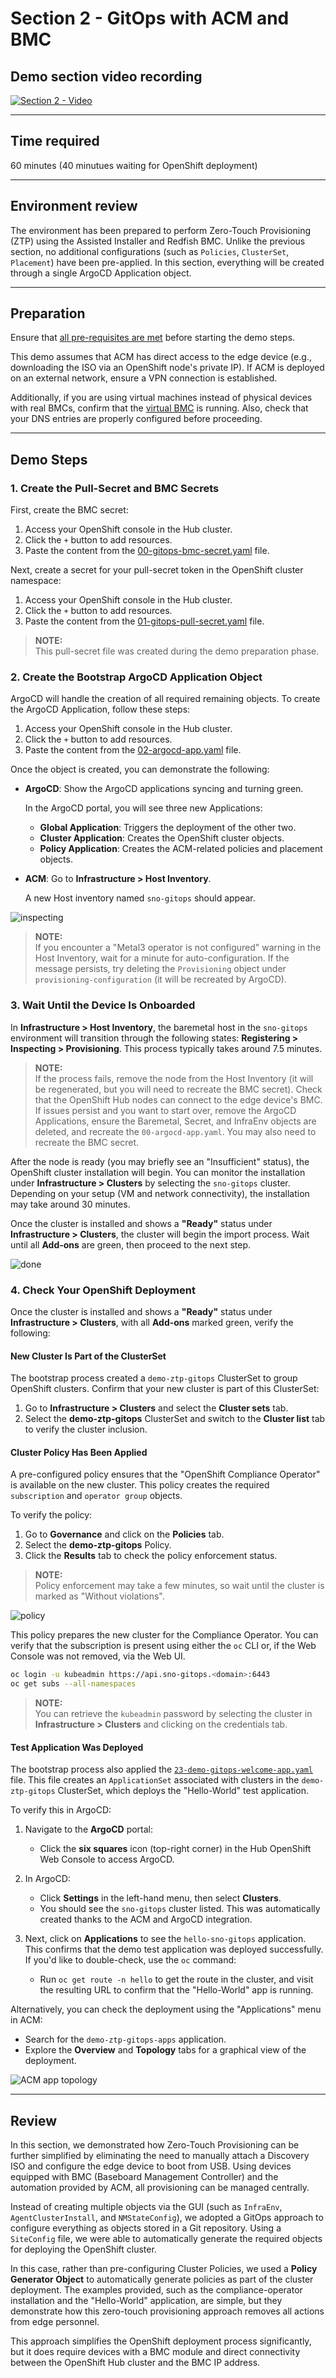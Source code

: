 # Section 2 - GitOps with ACM and BMC

## Demo section video recording

[![Section 2 - Video](https://img.youtube.com/vi/oWKJ8JqJUhw/0.jpg)](https://youtu.be/oWKJ8JqJUhw?si=17v-m6Ot3Cd_0c78)


---

## Time required

60 minutes (40 minutues waiting for OpenShift deployment)


---
## Environment review


The environment has been prepared to perform Zero-Touch Provisioning (ZTP) using the Assisted Installer and Redfish BMC. Unlike the previous section, no additional configurations (such as `Policies`, `ClusterSet`, `Placement`) have been pre-applied. In this section, everything will be created through a single ArgoCD Application object.

---

## Preparation

Ensure that [all pre-requisites are met](00-preparation.md) before starting the demo steps.

This demo assumes that ACM has direct access to the edge device (e.g., downloading the ISO via an OpenShift node's private IP). If ACM is deployed on an external network, ensure a VPN connection is established.

Additionally, if you are using virtual machines instead of physical devices with real BMCs, confirm that the [virtual BMC](../../../tools/virtual-bmc/README.md) is running. Also, check that your DNS entries are properly configured before proceeding.

---

## Demo Steps

### 1. Create the Pull-Secret and BMC Secrets

First, create the BMC secret:

1. Access your OpenShift console in the Hub cluster.
2. Click the `+` button to add resources.
3. Paste the content from the [00-gitops-bmc-secret.yaml](../demo-manifests/01-gitops/00-gitops-bmc-secret.yaml) file.


Next, create a secret for your pull-secret token in the OpenShift cluster namespace:

1. Access your OpenShift console in the Hub cluster.
2. Click the `+` button to add resources.
3. Paste the content from the [01-gitops-pull-secret.yaml](../demo-manifests/01-gitops/01-gitops-pull-secret.yaml) file.

> **NOTE:**  
> This pull-secret file was created during the demo preparation phase.


### 2. Create the Bootstrap ArgoCD Application Object

ArgoCD will handle the creation of all required remaining objects. To create the ArgoCD Application, follow these steps:

1. Access your OpenShift console in the Hub cluster.
2. Click the `+` button to add resources.
3. Paste the content from the [02-argocd-app.yaml](../demo-manifests/01-gitops/02-argocd-app.yaml) file.

Once the object is created, you can demonstrate the following:

- **ArgoCD**: Show the ArgoCD applications syncing and turning green.
  
  In the ArgoCD portal, you will see three new Applications:
  - **Global Application**: Triggers the deployment of the other two.
  - **Cluster Application**: Creates the OpenShift cluster objects.
  - **Policy Application**: Creates the ACM-related policies and placement objects.

- **ACM**: Go to **Infrastructure > Host Inventory**.
  
  A new Host inventory named `sno-gitops` should appear. 

![inspecting](images/gitops-inspecting.png)


> **NOTE:**  
> If you encounter a "Metal3 operator is not configured" warning in the Host Inventory, wait for a minute for auto-configuration. If the message persists, try deleting the `Provisioning` object under `provisioning-configuration` (it will be recreated by ArgoCD).


### 3. Wait Until the Device Is Onboarded

In **Infrastructure > Host Inventory**, the baremetal host in the `sno-gitops` environment will transition through the following states: **Registering > Inspecting > Provisioning**. This process typically takes around 7.5 minutes.

> **NOTE:**  
> If the process fails, remove the node from the Host Inventory (it will be regenerated, but you will need to recreate the BMC secret). Check that the OpenShift Hub nodes can connect to the edge device's BMC. If issues persist and you want to start over, remove the ArgoCD Applications, ensure the Baremetal, Secret, and InfraEnv objects are deleted, and recreate the `00-argocd-app.yaml`. You may also need to recreate the BMC secret.

After the node is ready (you may briefly see an "Insufficient" status), the OpenShift cluster installation will begin. You can monitor the installation under **Infrastructure > Clusters** by selecting the `sno-gitops` cluster. Depending on your setup (VM and network connectivity), the installation may take around 30 minutes.

Once the cluster is installed and shows a **"Ready"** status under **Infrastructure > Clusters**, the cluster will begin the import process. Wait until all **Add-ons** are green, then proceed to the next step.

![done](images/gitops-done.png)


### 4. Check Your OpenShift Deployment

Once the cluster is installed and shows a **"Ready"** status under **Infrastructure > Clusters**, with all **Add-ons** marked green, verify the following:

#### New Cluster Is Part of the ClusterSet

The bootstrap process created a `demo-ztp-gitops` ClusterSet to group OpenShift clusters. Confirm that your new cluster is part of this ClusterSet:

1. Go to **Infrastructure > Clusters** and select the **Cluster sets** tab.
2. Select the **demo-ztp-gitops** ClusterSet and switch to the **Cluster list** tab to verify the cluster inclusion.

#### Cluster Policy Has Been Applied

A pre-configured policy ensures that the "OpenShift Compliance Operator" is available on the new cluster. This policy creates the required `subscription` and `operator group` objects.

To verify the policy:

1. Go to **Governance** and click on the **Policies** tab.
2. Select the **demo-ztp-gitops** Policy.
3. Click the **Results** tab to check the policy enforcement status.

> **NOTE:**  
> Policy enforcement may take a few minutes, so wait until the cluster is marked as "Without violations".

![policy](images/gitops-policy.png)


This policy prepares the new cluster for the Compliance Operator. You can verify that the subscription is present using either the `oc` CLI or, if the Web Console was not removed, via the Web UI.


```bash
oc login -u kubeadmin https://api.sno-gitops.<domain>:6443
oc get subs --all-namespaces
```

> **NOTE:**  
> You can retrieve the `kubeadmin` password by selecting the cluster in **Infrastructure > Clusters** and clicking on the credentials tab.



#### Test Application Was Deployed

The bootstrap process also applied the [`23-demo-gitops-welcome-app.yaml`](../bootstrap-demo/resources/base/23-demo-gitops-welcome-app.yaml) file. This file creates an `ApplicationSet` associated with clusters in the `demo-ztp-gitops` ClusterSet, which deploys the "Hello-World" test application.

To verify this in ArgoCD:

1. Navigate to the **ArgoCD** portal:
    - Click the **six squares** icon (top-right corner) in the Hub OpenShift Web Console to access ArgoCD.

2. In ArgoCD:
    - Click **Settings** in the left-hand menu, then select **Clusters**.
    - You should see the `sno-gitops` cluster listed. This was automatically created thanks to the ACM and ArgoCD integration.

3. Next, click on **Applications** to see the `hello-sno-gitops` application. This confirms that the demo test application was deployed successfully. If you'd like to double-check, use the `oc` command:
    - Run `oc get route -n hello` to get the route in the cluster, and visit the resulting URL to confirm that the "Hello-World" app is running.

Alternatively, you can check the deployment using the "Applications" menu in ACM:
- Search for the `demo-ztp-gitops-apps` application.
- Explore the **Overview** and **Topology** tabs for a graphical view of the deployment.

![ACM app topology](images/gitops-acm-app-topology.png)

---

## Review

In this section, we demonstrated how Zero-Touch Provisioning can be further simplified by eliminating the need to manually attach a Discovery ISO and configure the edge device to boot from USB. Using devices equipped with BMC (Baseboard Management Controller) and the automation provided by ACM, all provisioning can be managed centrally.

Instead of creating multiple objects via the GUI (such as `InfraEnv`, `AgentClusterInstall`, and `NMStateConfig`), we adopted a GitOps approach to configure everything as objects stored in a Git repository. Using a `SiteConfig` file, we were able to automatically generate the required objects for deploying the OpenShift cluster.

In this case, rather than pre-configuring Cluster Policies, we used a **Policy Generator Object** to automatically generate policies as part of the cluster deployment. The examples provided, such as the compliance-operator installation and the "Hello-World" application, are simple, but they demonstrate how this zero-touch provisioning approach removes all actions from edge personnel.

This approach simplifies the OpenShift deployment process significantly, but it does require devices with a BMC module and direct connectivity between the OpenShift Hub cluster and the BMC IP address.









